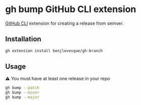 # gh bump GitHub CLI extension

[GitHub CLI](https://github.com/cli/cli) extension for creating a release from semver.

## Installation
```bash
gh extension install benjlevesque/gh-branch
```

## Usage

:warning: You must have at least one release in your repo

```bash
gh bump --patch
gh bump --minor
gh bump --major
```


